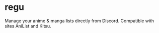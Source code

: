 # regu
Manage your anime &amp; manga lists directly from Discord. Compatible with sites AniList and Kitsu.
